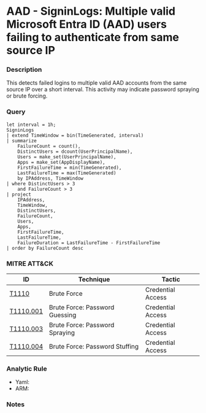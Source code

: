 # AAD - SigninLogs: Multiple valid Microsoft Entra ID (AAD) users failing to authenticate from same source IP

### Description
This detects failed logins to multiple valid AAD accounts from the same source IP over a short interval. This activity may indicate password spraying or brute forcing.

### Query
```kql
let interval = 1h;
SigninLogs
| extend TimeWindow = bin(TimeGenerated, interval)
| summarize 
    FailureCount = count(),
    DistinctUsers = dcount(UserPrincipalName),
    Users = make_set(UserPrincipalName),
    Apps = make_set(AppDisplayName),
    FirstFailureTime = min(TimeGenerated),
    LastFailureTime = max(TimeGenerated)
    by IPAddress, TimeWindow
| where DistinctUsers > 3
    and FailureCount > 3
| project 
    IPAddress, 
    TimeWindow,
    DistinctUsers, 
    FailureCount, 
    Users,
    Apps,
    FirstFailureTime,
    LastFailureTime,
    FailureDuration = LastFailureTime - FirstFailureTime
| order by FailureCount desc
```

### MITRE ATT&CK
| ID | Technique | Tactic |
|----|-----------|--------|
| [T1110](https://attack.mitre.org/techniques/T1110/)| Brute Force | Credential Access |
| [T1110.001](https://attack.mitre.org/techniques/T1110/001/) | Brute Force: Password Guessing | Credential Access |
| [T1110.003](https://attack.mitre.org/techniques/T1110/003/) | Brute Force: Password Spraying | Credential Access |
| [T1110.004](https://attack.mitre.org/techniques/T1110/004/) | Brute Force: Password Stuffing | Credential Access |

### Analytic Rule
- Yaml: []()
- ARM: []()

### Notes